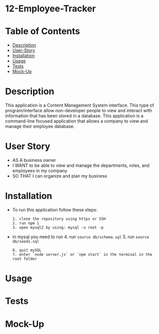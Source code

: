 # 12-Employee-Tracker

# Table of Contents
- [Description](#description)
- [User-Story](#user-story)
- [Installation](#Installation)
- [Usage](#Usage)
- [Tests](#Tests)
- [Mock-Up](#Mock-up)

# Description
This application is a Content Management System interface. This type of program/interface allow non-developer people to view and interact with information that has been stored in a database. This application is a command-line focused application that allows a company to view and manage their employee database.

# User Story 
+ AS A business owner
+ I WANT to be able to view and manage the departments, roles, and employees in my company
+ SO THAT I can organize and plan my business

# Installation
* To run this application follow these steps:

    ```
    1. clone the repository using https or SSH
    2. run npm i
    3. open mysql2 by using: mysql -u root -p
    ```
* in mysql you need to run 
    4. run `source db/schema.sql`
    5. run `source db/seeds.sql`
    ```
    6. quit mySQL
    7. enter `node server.js` or `npm start` in the terminal in the root folder
    ```

# Usage


# Tests


# Mock-Up